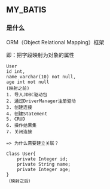 ## MY_BATIS

### 是什么
ORM（Object Relational Mapping）框架 

即：把字段映射为对象的属性


```
User 
id int,
name varchar(10) not null,
age int not null
(映射之前)
1. 导入JDBC驱动包
2. 通过DriverManager注册驱动
3. 创建连接
4. 创建Statement
5. CRUD
6. 操作结果集
7. 关闭连接

=> 为什么需要建立关联？

Class User{
    private Integer id;
    private String name;
    private Integer age;
}
（映射之后）

```